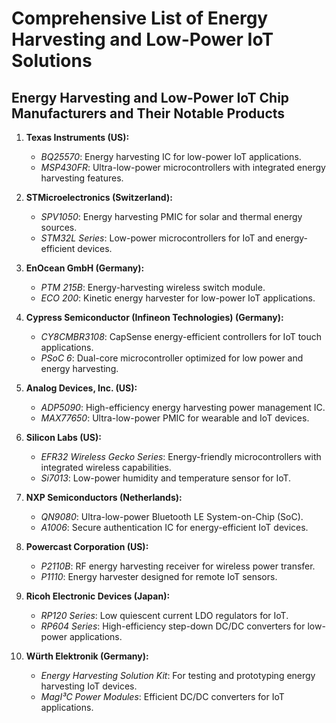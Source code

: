 # Comprehensive List of Energy Harvesting and Low-Power IoT Solutions

## Energy Harvesting and Low-Power IoT Chip Manufacturers and Their Notable Products

1. **Texas Instruments (US):**
   - *BQ25570*: Energy harvesting IC for low-power IoT applications.
   - *MSP430FR*: Ultra-low-power microcontrollers with integrated energy harvesting features.

2. **STMicroelectronics (Switzerland):**
   - *SPV1050*: Energy harvesting PMIC for solar and thermal energy sources.
   - *STM32L Series*: Low-power microcontrollers for IoT and energy-efficient devices.

3. **EnOcean GmbH (Germany):**
   - *PTM 215B*: Energy-harvesting wireless switch module.
   - *ECO 200*: Kinetic energy harvester for low-power IoT applications.

4. **Cypress Semiconductor (Infineon Technologies) (Germany):**
   - *CY8CMBR3108*: CapSense energy-efficient controllers for IoT touch applications.
   - *PSoC 6*: Dual-core microcontroller optimized for low power and energy harvesting.

5. **Analog Devices, Inc. (US):**
   - *ADP5090*: High-efficiency energy harvesting power management IC.
   - *MAX77650*: Ultra-low-power PMIC for wearable and IoT devices.

6. **Silicon Labs (US):**
   - *EFR32 Wireless Gecko Series*: Energy-friendly microcontrollers with integrated wireless capabilities.
   - *Si7013*: Low-power humidity and temperature sensor for IoT.

7. **NXP Semiconductors (Netherlands):**
   - *QN9080*: Ultra-low-power Bluetooth LE System-on-Chip (SoC).
   - *A1006*: Secure authentication IC for energy-efficient IoT devices.

8. **Powercast Corporation (US):**
   - *P2110B*: RF energy harvesting receiver for wireless power transfer.
   - *P1110*: Energy harvester designed for remote IoT sensors.

9. **Ricoh Electronic Devices (Japan):**
   - *RP120 Series*: Low quiescent current LDO regulators for IoT.
   - *RP604 Series*: High-efficiency step-down DC/DC converters for low-power applications.

10. **Würth Elektronik (Germany):**
    - *Energy Harvesting Solution Kit*: For testing and prototyping energy harvesting IoT devices.
    - *MagI³C Power Modules*: Efficient DC/DC converters for IoT applications.
